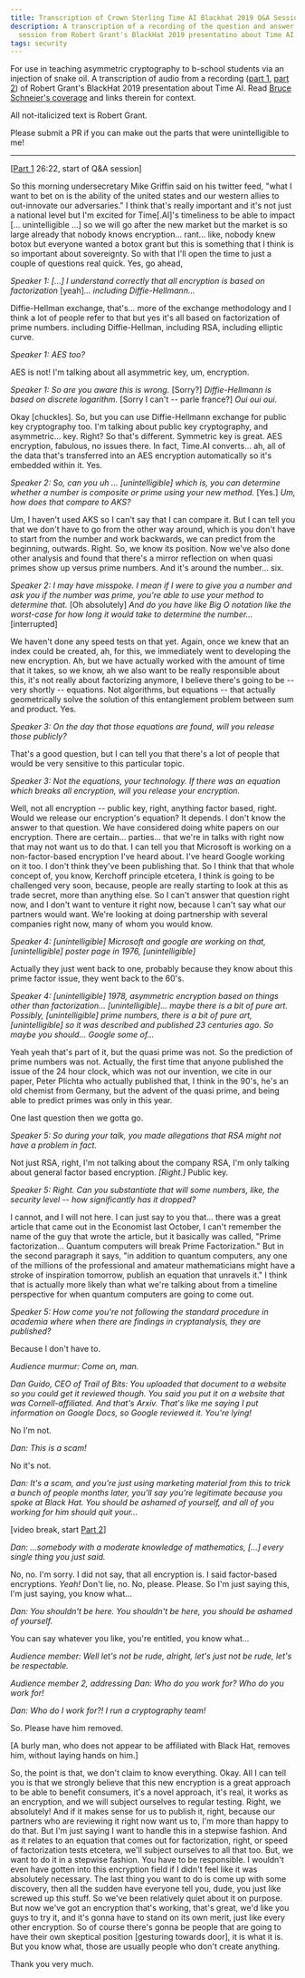 ```yaml
---
title: Transcription of Crown Sterling Time AI Blackhat 2019 Q&A Session
description: A transcription of a recording of the question and answer
  session from Robert Grant's BlackHat 2019 presentatino about Time AI
tags: security
---
```


For use in teaching asymmetric cryptography to
b-school students via an injection of snake oil. A transcription of audio from
a recording ([part 1][], [part 2][]) of Robert Grant's
BlackHat 2019 presentation about Time AI. Read [Bruce Schneier's coverage](https://www.schneier.com/blog/archives/2019/09/the_doghouse_cr_1.html) and links therein for context.

[part 1]: https://www.youtube.com/watch?v=oPiWqWJHz8E
[part 2]: https://www.youtube.com/watch?v=3nSOp9OfGtg

All not-italicized text is Robert Grant.

Please submit a PR if you can make out the parts that were unintelligible to me!

---

[[Part 1][] 26:22, start of Q&A session]

So this morning undersecretary Mike Griffin said on his twitter feed, "what I
want to bet on is the ability of the united states and our western allies to
out-innovate our adversaries." I think that's really important and it's not just
a national level but I'm excited for Time[.AI]'s timeliness to be able to impact
[... unintelligible ...] so we will go after the new market but the market is so
large already that nobody knows encryption… rant… like, nobody knew botox but
everyone wanted a botox grant but this is something that I think is so important
about sovereignty. So with that I'll open the time to just a couple of questions
real quick. Yes, go ahead,

_Speaker 1: [...] I understand correctly that all encryption is based on_
_factorization_ [yeah]_... including Diffie-Hellmann..._

Diffie-Hellman exchange, that's... more of the exchange methodology and I think
a lot of people refer to that but yes it's all based on factorization of prime
numbers. including Diffie-Hellman, including RSA, including elliptic curve.

_Speaker 1: AES too?_

AES is not! I'm talking about all asymmetric key, um, encryption.

_Speaker 1: So are you aware this is wrong._ [Sorry?] _Diffie-Hellmann is based_
_on discrete logarithm._ [Sorry I can't -- parle france?] _Oui oui oui._

Okay [chuckles]. So, but you can use Diffie-Hellmann exchange for public key
cryptography too. I'm talking about public key cryptography, and asymmetric...
key. Right? So that's different. Symmetric key is great. AES encryption,
fabulous, no issues there. In fact, Time.AI converts… ah, all of the data that's
 transferred into an AES encryption automatically so it's embedded within it. Yes.

_Speaker 2: So, can you uh … [unintelligible] which is, you can determine whether
a number is composite or prime using your new method._ [Yes.] _Um, how does that compare to AKS?_

Um, I haven't used AKS so I can't say that I can compare it. But I can tell you
that we don't have to go from the other way around, which is you don't have to
start from the number and work backwards, we can predict from the beginning,
outwards. Right. So, we know its position. Now we've also done other analysis
and found that there's a mirror reflection on when quasi primes show up versus
prime numbers. And it's around the number… six.

_Speaker 2: I may have misspoke. I mean if I were to give you a number and ask_
_you if the number was prime, you're able to use your method to determine that._
[Oh absolutely] _And do you have like Big O notation like the worst-case for how_
_long it would take to determine the number..._[interrupted]

We haven't done any speed tests on that yet. Again, once we knew that an index
could be created, ah, for this, we immediately went to developing the new
encryption. Ah, but we have actually worked with the amount of time that it
takes, so we know, ah we also want to be really responsible about this, it's not
really about factorizing anymore, I believe there's going to be -- very shortly
-- equations. Not algorithms, but equations -- that actually geometrically solve
the solution of this entanglement problem between sum and product. Yes.

_Speaker 3: On the day that those equations are found, will you release those publicly?_

That's a good question, but I can tell you that there's a lot of people that
would be very sensitive to this particular topic.

_Speaker 3: Not the equations, your technology. If there was an equation which_
_breaks all encryption, will you release your encryption._

Well, not all encryption -- public key, right, anything factor based, right.
Would we release our encryption's equation? It depends. I don't know the answer
to that question. We have considered doing white papers on our encryption. There
are certain... parties... that we're in talks with right now that may not want
us to do that. I can tell you that Microsoft is working on a non-factor-based
encryption I've heard about. I've heard Google working on it too. I don't think
they've been publishing that. So I think that that whole concept of, you know,
Kerchoff principle etcetera, I think is going to be challenged very soon,
because, people are really starting to look at this as trade secret, more than
anything else. So I can't answer that question right now, and I don't want to
venture it right now, because I can't say what our partners would want. We're
looking at doing partnership with several companies right now, many of whom you
would know.

_Speaker 4: [unintelligible] Microsoft and google are working on that,_
_[unintelligible] poster page in 1976, [unintelligible]_

Actually they just went back to one, probably because they know about this prime
factor issue, they went back to the 60's.

_Speaker 4: [unintelligible] 1978, asymmetric encryption based on things other_
_than factorization...  [unintelligible]... maybe there is a bit of pure art._
_Possibly, [unintelligible] prime numbers, there is a bit of pure art,_
_[unintelligible] so it was described and published 23 centuries ago._
_So maybe you should... Google some of..._

Yeah yeah that's part of it, but the quasi prime was not. So the prediction of
prime numbers was not. Actually, the first time that anyone published the issue
of the 24 hour clock, which was not our invention, we cite in our paper,
Peter Plichta who actually published that, I think in the 90's, he's an old
chemist from Germany, but the advent of the quasi prime, and being able to
predict primes was only in this year.

One last question then we gotta go.

_Speaker 5: So during your talk, you made allegations that RSA might not have a_
_problem in fact._

Not just RSA, right, I'm not talking about the company RSA, I'm only talking
about general factor based encryption. _[Right.]_ Public key.

_Speaker 5: Right. Can you substantiate that will some numbers, like, the_
_security level -- how significantly has it dropped?_

I cannot, and I will not here. I can just say to you that… there was a great
article that came out in the Economist last October, I can't remember the name
of the guy that wrote the article, but it basically was called,
"Prime factorization… Quantum computers will break Prime Factorization." But in
the second paragraph it says, "in addition to quantum computers, any one of the
millions of the professional and amateur mathematicians might have a stroke of
inspiration tomorrow, publish an equation that unravels it." I think that is
actually more likely than what we're talking about from a timeline perspective
for when quantum computers are going to come out.

_Speaker 5: How come you're not following the standard procedure in academia_
_where when there are findings in cryptanalysis, they are published?_

Because I don't have to.

_Audience murmur: Come on, man._

_Dan Guido, CEO of Trail of Bits: You uploaded that document to a website so you could get it_
_reviewed though. You said you put it on a website that was Cornell-affiliated._
_And that's Arxiv. That's like me saying I put information on Google Docs, so_
_Google reviewed it. You're lying!_

No I'm not.

_Dan: This is a scam!_

No it's not.

_Dan: It's a scam, and you're just using marketing material from this to trick a_
_bunch of people months later, you'll say you're legitimate because you spoke at_
_Black Hat. You should be ashamed of yourself, and all of you working for him_
_should quit your..._

[video break, start [Part 2][]]

_Dan: ...somebody with a moderate knowledge of mathematics, […] every single thing_
_you just said._

No, no. I'm sorry. I did not say, that all encryption is. I said factor-based
encryptions. _Yeah!_ Don't lie, no. No, please. Please. So I'm just saying this,
I'm just saying, you know what...

_Dan: You shouldn't be here. You shouldn't be here, you should be ashamed of yourself._

You can say whatever you like, you're entitled, you know what…

_Audience member: Well let's not be rude, alright, let's just not be rude, let's be respectable._

_Audience member 2, addressing Dan: Who do you work for? Who do you work for!_

_Dan: Who do I work for?! I run a cryptography team!_

So. Please have him removed.

[A burly man, who does not appear to be affiliated with Black Hat, removes him, without laying hands on him.]

So, the point is that, we don't claim to know everything. Okay. All I can tell you is that we strongly believe that this new encryption is a great approach to be able to benefit consumers, it's a novel approach, it's real, it works as an encryption, and we will subject ourselves to regular testing. Right, we absolutely! And if it makes sense for us to publish it, right, because our partners who are reviewing  it right now want us to, I'm more than happy to do that. But I'm just saying I want to handle this in a stepwise fashion. And as it relates to an equation that comes out for factorization, right, or speed of factorization tests etcetera, we'll subject ourselves to all that too. But, we want to do it in a stepwise fashion. You have to be responsible. I wouldn't even have gotten into this encryption field if I didn't feel like it was absolutely necessary. The last thing you want to do is come up with some discovery, then all the sudden have everyone tell you, dude, you just like screwed up this stuff. So we've been relatively quiet about it on purpose. But now we've got an encryption that's working, that's great, we'd like you guys to try it, and it's gonna have to stand on its own merit, just like every other encryption. So of course there's gonna be people that are going to have their own skeptical position [gesturing towards door], it is what it is. But you know what, those are usually people who don't create anything.

Thank you very much.
